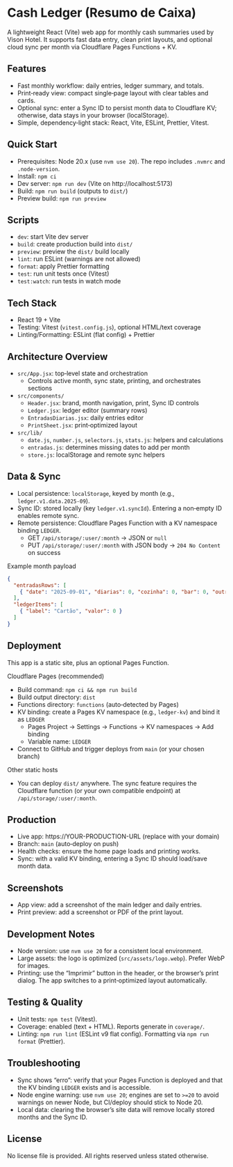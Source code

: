 # Cash Ledger (Resumo de Caixa)

A lightweight React (Vite) web app for monthly cash summaries used by Vison Hotel. It supports fast data entry, clean print layouts, and optional cloud sync per month via Cloudflare Pages Functions + KV.

## Features
- Fast monthly workflow: daily entries, ledger summary, and totals.
- Print‑ready view: compact single‑page layout with clear tables and cards.
- Optional sync: enter a Sync ID to persist month data to Cloudflare KV; otherwise, data stays in your browser (localStorage).
- Simple, dependency‑light stack: React, Vite, ESLint, Prettier, Vitest.

## Quick Start
- Prerequisites: Node 20.x (use `nvm use 20`). The repo includes `.nvmrc` and `.node-version`.
- Install: `npm ci`
- Dev server: `npm run dev` (Vite on http://localhost:5173)
- Build: `npm run build` (outputs to `dist/`)
- Preview build: `npm run preview`

## Scripts
- `dev`: start Vite dev server
- `build`: create production build into `dist/`
- `preview`: preview the `dist/` build locally
- `lint`: run ESLint (warnings are not allowed)
- `format`: apply Prettier formatting
- `test`: run unit tests once (Vitest)
- `test:watch`: run tests in watch mode

## Tech Stack
- React 19 + Vite
- Testing: Vitest (`vitest.config.js`), optional HTML/text coverage
- Linting/Formatting: ESLint (flat config) + Prettier

## Architecture Overview
- `src/App.jsx`: top‑level state and orchestration
  - Controls active month, sync state, printing, and orchestrates sections
- `src/components/`
  - `Header.jsx`: brand, month navigation, print, Sync ID controls
  - `Ledger.jsx`: ledger editor (summary rows)
  - `EntradasDiarias.jsx`: daily entries editor
  - `PrintSheet.jsx`: print‑optimized layout
- `src/lib/`
  - `date.js`, `number.js`, `selectors.js`, `stats.js`: helpers and calculations
  - `entradas.js`: determines missing dates to add per month
  - `store.js`: localStorage and remote sync helpers

## Data & Sync
- Local persistence: `localStorage`, keyed by month (e.g., `ledger.v1.data.2025-09`).
- Sync ID: stored locally (key `ledger.v1.syncId`). Entering a non‑empty ID enables remote sync.
- Remote persistence: Cloudflare Pages Function with a KV namespace binding `LEDGER`.
  - GET `/api/storage/:user/:month` → JSON or `null`
  - PUT `/api/storage/:user/:month` with JSON body → `204 No Content` on success

Example month payload
```json
{
  "entradasRows": [
    { "date": "2025-09-01", "diarias": 0, "cozinha": 0, "bar": 0, "outros": 0 }
  ],
  "ledgerItems": [
    { "label": "Cartão", "valor": 0 }
  ]
}
```

## Deployment
This app is a static site, plus an optional Pages Function.

Cloudflare Pages (recommended)
- Build command: `npm ci && npm run build`
- Build output directory: `dist`
- Functions directory: `functions` (auto‑detected by Pages)
- KV binding: create a Pages KV namespace (e.g., `ledger-kv`) and bind it as `LEDGER`
  - Pages Project → Settings → Functions → KV namespaces → Add binding
  - Variable name: `LEDGER`
- Connect to GitHub and trigger deploys from `main` (or your chosen branch)

Other static hosts
- You can deploy `dist/` anywhere. The sync feature requires the Cloudflare function (or your own compatible endpoint) at `/api/storage/:user/:month`.

## Production
- Live app: https://YOUR-PRODUCTION-URL (replace with your domain)
- Branch: `main` (auto‑deploy on push)
- Health checks: ensure the home page loads and printing works.
- Sync: with a valid KV binding, entering a Sync ID should load/save month data.

## Screenshots
- App view: add a screenshot of the main ledger and daily entries.
- Print preview: add a screenshot or PDF of the print layout.


## Development Notes
- Node version: use `nvm use 20` for a consistent local environment.
- Large assets: the logo is optimized (`src/assets/logo.webp`). Prefer WebP for images.
- Printing: use the “Imprimir” button in the header, or the browser’s print dialog. The app switches to a print‑optimized layout automatically.

## Testing & Quality
- Unit tests: `npm test` (Vitest).
- Coverage: enabled (text + HTML). Reports generate in `coverage/`.
- Linting: `npm run lint` (ESLint v9 flat config). Formatting via `npm run format` (Prettier).

## Troubleshooting
- Sync shows “erro”: verify that your Pages Function is deployed and that the KV binding `LEDGER` exists and is accessible.
- Node engine warning: use `nvm use 20`; engines are set to `>=20` to avoid warnings on newer Node, but CI/deploy should stick to Node 20.
- Local data: clearing the browser’s site data will remove locally stored months and the Sync ID.

## License
No license file is provided. All rights reserved unless stated otherwise.
